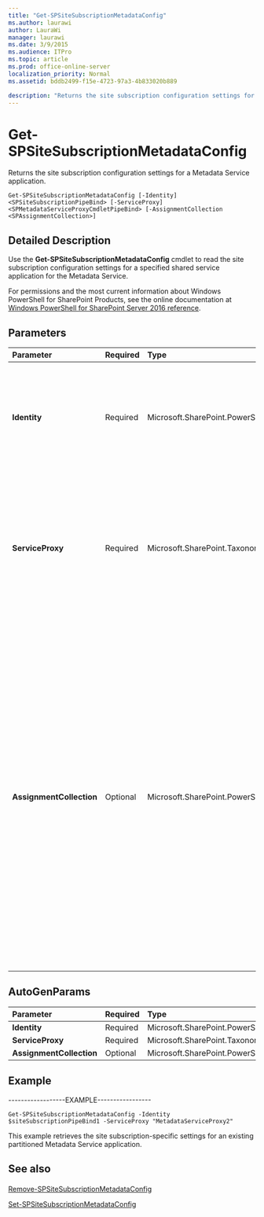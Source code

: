 ```yaml
---
title: "Get-SPSiteSubscriptionMetadataConfig"
ms.author: laurawi
author: LauraWi
manager: laurawi
ms.date: 3/9/2015
ms.audience: ITPro
ms.topic: article
ms.prod: office-online-server
localization_priority: Normal
ms.assetid: bddb2499-f15e-4723-97a3-4b833020b889

description: "Returns the site subscription configuration settings for a Metadata Service application."
---
```


# Get-SPSiteSubscriptionMetadataConfig

Returns the site subscription configuration settings for a Metadata Service application.
  
```
Get-SPSiteSubscriptionMetadataConfig [-Identity] <SPSiteSubscriptionPipeBind> [-ServiceProxy] <SPMetadataServiceProxyCmdletPipeBind> [-AssignmentCollection <SPAssignmentCollection>]
```

## Detailed Description

Use the **Get-SPSiteSubscriptionMetadataConfig** cmdlet to read the site subscription configuration settings for a specified shared service application for the Metadata Service. 
  
For permissions and the most current information about Windows PowerShell for SharePoint Products, see the online documentation at [Windows PowerShell for SharePoint Server 2016 reference](https://go.microsoft.com/fwlink/p/?LinkId=671715).
  
## Parameters

|**Parameter**|**Required**|**Type**|**Description**|
|:-----|:-----|:-----|:-----|
|**Identity** <br/> |Required  <br/> |Microsoft.SharePoint.PowerShell.SPSiteSubscriptionPipeBind  <br/> |Specifies the site subscription to read.  <br/> The type must be a valid GUID, in the form 12345678-90ab-cdef-1234-567890bcdefgh; a valid name of a site subscription (for example, SiteSubscriptionConfig1); or an instance of a valid **SiteSubscription** object.  <br/> |
|**ServiceProxy** <br/> |Required  <br/> |Microsoft.SharePoint.Taxonomy.Cmdlet.SPMetadataServiceProxyCmdletPipeBind  <br/> |Specifies the proxy of the metadata Service application for the site subscription.  <br/> The type must be a valid GUID, in the form 12345678-90ab-cdef-1234-567890bcdefgh; a valid name of the service application proxy (for example, ServiceAppProxy1); or an instance of a valid **SPMetadataServiceProxy** object.  <br/> |
|**AssignmentCollection** <br/> |Optional  <br/> |Microsoft.SharePoint.PowerShell.SPAssignmentCollection  <br/> |Manages objects for the purpose of proper disposal. Use of objects, such as **SPWeb** or **SPSite**, can use large amounts of memory and use of these objects in Windows PowerShell scripts requires proper memory management. Using the **SPAssignment** object, you can assign objects to a variable and dispose of the objects after they are needed to free up memory. When **SPWeb**, **SPSite**, or **SPSiteAdministration** objects are used, the objects are automatically disposed of if an assignment collection or the **Global** parameter is not used.  <br/> > [!NOTE]> When the **Global** parameter is used, all objects are contained in the global store. If objects are not immediately used, or disposed of by using the **Stop-SPAssignment** command, an out-of-memory scenario can occur.           |
   
## AutoGenParams

|**Parameter**|**Required**|**Type**|**Description**|
|:-----|:-----|:-----|:-----|
|**Identity** <br/> |Required  <br/> |Microsoft.SharePoint.PowerShell.SPSiteSubscriptionPipeBind  <br/> ||
|**ServiceProxy** <br/> |Required  <br/> |Microsoft.SharePoint.Taxonomy.Cmdlet.SPMetadataServiceProxyCmdletPipeBind  <br/> ||
|**AssignmentCollection** <br/> |Optional  <br/> |Microsoft.SharePoint.PowerShell.SPAssignmentCollection  <br/> ||
   
## Example

------------------EXAMPLE-----------------
  
```
Get-SPSiteSubscriptionMetadataConfig -Identity $siteSubscriptionPipeBind1 -ServiceProxy "MetadataServiceProxy2"
```

This example retrieves the site subscription-specific settings for an existing partitioned Metadata Service application.
  
## See also

#### 

[Remove-SPSiteSubscriptionMetadataConfig](../../../docs-conceptual/sharepoint-server/microsoft-powershell-for-sharepoint-server-reference/enterprise-content-management-cmdlets/remove-spsitesubscriptionmetadataconfig.md)
  
[Set-SPSiteSubscriptionMetadataConfig](../../../docs-conceptual/sharepoint-server/microsoft-powershell-for-sharepoint-server-reference/enterprise-content-management-cmdlets/set-spsitesubscriptionmetadataconfig.md)

